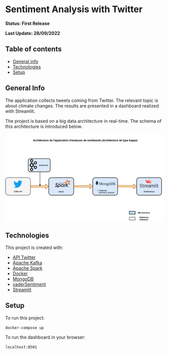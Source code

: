 # Sentiment Analysis with Twitter

**Status: First Release**

**Last Update: 28/09/2022**

## Table of contents
* [General info](#general-info)
* [Technologies](#technologies)
* [Setup](#setup)
## General Info

The application collects tweets coming from Twitter. The relevant topic is about climate changes. The results are presented in a dashboard realized with Streamlit. 

The project is based on a big data architecture in real-time. The schema of this architecture is introduced below.

![ALT](architecture_app.png)

## Technologies

This project is created with:

- [API Twitter](https://developer.twitter.com/en/docs/twitter-api)
- [Apache Kafka](https://kafka.apache.org/documentation/)
- [Apache Spark](https://spark.apache.org/)
- [Docker](https://www.docker.com/)
- [MongoDB](https://www.mongodb.com/)
- [vaderSentiment](https://vadersentiment.readthedocs.io/en/latest/)
- [Streamlit](https://streamlit.io/)

## Setup

To run this project:

```
docker-compose up 
```

To run the dashboard in your browser:

```
localhost:8501
```